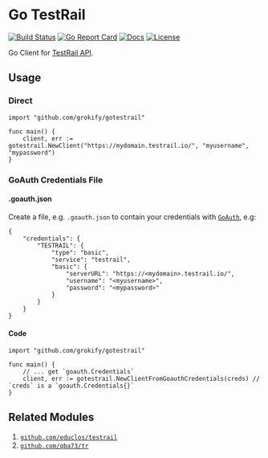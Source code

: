 # Go TestRail

[![Build Status][build-status-svg]][build-status-url]
[![Go Report Card][goreport-svg]][goreport-url]
[![Docs][docs-godoc-svg]][docs-godoc-url]
[![License][license-svg]][license-url]

Go Client for [TestRail API](https://support.testrail.com/hc/en-us/categories/7076541806228-API-Manual).

## Usage

### Direct

```
import "github.com/grokify/gotestrail"

func main() {
    client, err := gotestrail.NewClient("https://mydomain.testrail.io/", "myusername", "mypassword")
}
```

### GoAuth Credentials File

#### .goauth.json

Create a file, e.g. `.goauth.json` to contain your credentials with [`GoAuth`](https://github.com/grokify/goauth), e.g:

```
{
    "credentials": {
        "TESTRAIL": {
            "type": "basic",
            "service": "testrail",
            "basic": {
                "serverURL": "https://<mydomain>.testrail.io/",
                "username": "<myusername>",
                "password": "<mypassword>"
            }
        }
    }
}
```

#### Code

```
import "github.com/grokify/gotestrail"

func main() {
    // ... get `goauth.Credentials`
    client, err := gotestrail.NewClientFromGoauthCredentials(creds) // `creds` is a `goauth.Credentials{}`
}
```

## Related Modules

1. [`github.com/educlos/testrail`](https://github.com/educlos/testrail)
1. [`github.com/qba73/tr`](https://github.com/qba73/tr)

 [used-by-svg]: https://sourcegraph.com/github.com/grokify/gotestrail/-/badge.svg
 [used-by-url]: https://sourcegraph.com/github.com/grokify/gotestrail?badge
 [build-status-svg]: https://github.com/grokify/gotestrail/workflows/test/badge.svg
 [build-status-url]: https://github.com/grokify/gotestrail/actions/workflows/test.yaml
 [goreport-svg]: https://goreportcard.com/badge/github.com/grokify/gotestrail
 [goreport-url]: https://goreportcard.com/report/github.com/grokify/gotestrail
 [docs-godoc-svg]: https://pkg.go.dev/badge/github.com/grokify/gotestrail
 [docs-godoc-url]: https://pkg.go.dev/github.com/grokify/gotestrail
 [loc-svg]: https://tokei.rs/b1/github/grokify/gotestrail
 [repo-url]: https://github.com/grokify/gotestrail
 [license-svg]: https://img.shields.io/badge/license-MIT-blue.svg
 [license-url]: https://github.com/grokify/gotestrail/blob/master/LICENSE
